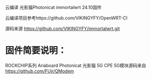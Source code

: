 云编译 光影猫Photonicat immortalwrt 24.10固件

云编译项目参考https://github.com/VIKINGYFY/OpenWRT-CI

源码来源
https://github.com/VIKINGYFY/immortalwrt.git

# 固件简要说明：

ROCKCHIP系列 Ariaboard Photonicat 光影猫 5G CPE 
5G模块源码来自 https://github.com/FUjr/QModem

